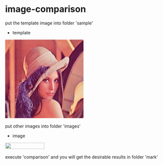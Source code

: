 # image-comparison

put the template image into folder 'sample'

+ template
<img src="sample/Lena.jpg" width="50%" height="50%" />

put other images into folder 'images'

+ image
<img src="image/Lena2.jpg" width="50%" height="50%" />


execute 'comparison' and you will get the desirable results in folder 'mark'
